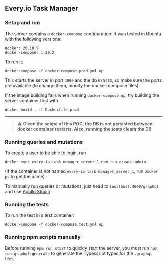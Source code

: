 ## Every.io Task Manager

### Setup and run

The server contains a `docker-compose` configuration. It was tested in Ubuntu with the following versions:
```
docker: 20.10.9
docker-compose: 1.29.2
```
To run it:
```shell
docker-compose -f docker-compose.prod.yml up
```
This starts the server in port `4000` and the db in `5433`, so make sure the ports are available
(to change them, modify the docker-compose files).

If the image building fails when running `docker-compose up`, try building the server container first with
```shell
docker build . -f Dockerfile-prod
```
---

> :warning: **Given the scope of this POC, the DB is not persisted between docker container restarts. Also, running the tests clears the DB**

### Running queries and mutations

To create a user to be able to login, run
```shell
docker exec every-io-task-manager_server_1 npm run create-admin
```
(If the container is not named `every-io-task-manager_server_1`, run `docker ps` to get the name)

To manually run queries or mutations, just head to `localhost:4000/graphql` and use [Apollo Studio](https://www.apollographql.com/docs/studio/)

### Running the tests

To run the test in a test container:
```shell
docker-compose -f docker-compose.test.yml up
```

### Running npm scripts manually

Before running `npm run start` to quickly start the server, you must run `npm run graphql:generate` to generate the Typescript
types for the `.graphql` files.
